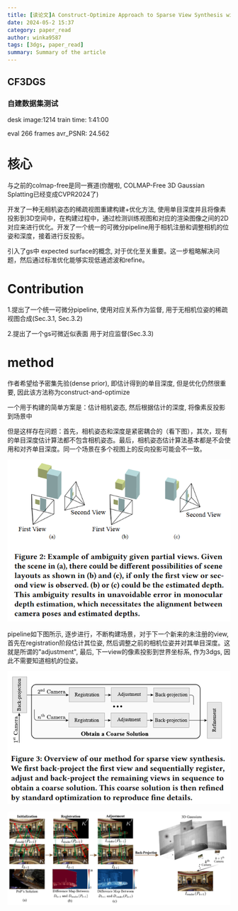 ```yaml
---
title: [读论文]A Construct-Optimize Approach to Sparse View Synthesis without Camera Pose
date: 2024-05-2 15:37
category: paper_read
author: winka9587
tags: [3dgs, paper_read]
summary: Summary of the article
---
```


## CF3DGS

### 自建数据集测试

desk 
image:1214 
train time: 1:41:00

eval 266 frames
avr_PSNR: 24.562



# 核心
与之前的colmap-free是同一赛道(你醒啦, COLMAP-Free 3D Gaussian Splatting已经变成CVPR2024了)

开发了一种无相机姿态的稀疏视图重建构建+优化方法, 使用单目深度并且将像素投影到3D空间中，在构建过程中，通过检测训练视图和对应的渲染图像之间的2D对应来进行优化。开发了一个统一的可微分pipeline用于相机注册和调整相机的位姿和深度，接着进行反投影。

引入了gs中 expected surface的概念, 对于优化至关重要。这一步粗略解决问题，然后通过标准优化能够实现低通滤波和refine。

# Contribution

1.提出了一个统一可微分pipeline, 使用对应关系作为监督, 用于无相机位姿的稀疏视图合成(Sec.3.1, Sec.3.2)

2.提出了一个gs可微近似表面 用于对应监督(Sec.3.3)


# method

作者希望给予密集先验(dense prior), 即估计得到的单目深度, 但是优化仍然很重要, 因此该方法称为construct-and-optimize

一个用于构建的简单方案是：估计相机姿态, 然后根据估计的深度, 将像素反投影到场景中

但是这样存在问题：首先，相机姿态和深度是紧密耦合的（看下图），其次，现有的单目深度估计算法都不包含相机姿态。最后，相机姿态估计算法基本都是不会使用和对齐单目深度。同一个场景在多个视图上的反向投影可能会不一致。

![](/assets/img/2024-05-11-15-59-07.png)

pipeline如下图所示, 逐步进行，不断构建场景，对于下一个新来的未注册的view, 首先在registration阶段估计其位姿, 然后调整之前的相机位姿并对其单目深度。这就是所谓的"adjustment", 最后, 下一view的像素投影到世界坐标系, 作为3dgs, 因此不需要知道相机的位姿。

![](/assets/img/2024-05-11-15-57-32.png)

![](/assets/img/2024-05-13-14-29-28.png)